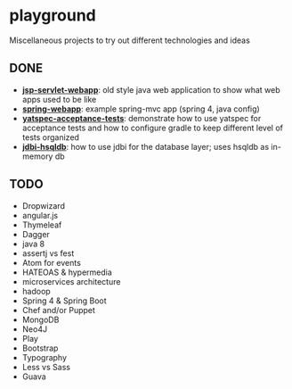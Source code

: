 playground
==========

Miscellaneous projects to try out different technologies and ideas

## DONE
* [__jsp-servlet-webapp__](jsp-servlet-webapp): old style java web application to show what web apps used to be like
* [__spring-webapp__](spring-webapp): example spring-mvc app (spring 4, java config)
* [__yatspec-acceptance-tests__](yatspec-acceptance-tests): demonstrate how to use yatspec for acceptance tests and how to configure gradle to keep different level of tests organized
* [__jdbi-hsqldb__](jdbi-hsqldb): how to use jdbi for the database layer; uses hsqldb as in-memory db

## TODO

* Dropwizard
* angular.js
* Thymeleaf
* Dagger
* java 8
* assertj vs fest
* Atom for events 
* HATEOAS & hypermedia
* microservices architecture
* hadoop
* Spring 4 & Spring Boot
* Chef and/or Puppet
* MongoDB
* Neo4J
* Play
* Bootstrap 
* Typography
* Less vs Sass
* Guava
